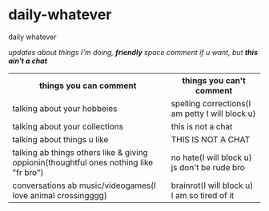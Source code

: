 # daily-whatever
daily whatever

*updates about things I'm doing, **friendly** space comment if u want, but **this ain't a chat***

<table>
  <tr>
    <th>things you can comment</th>
    <th>things you can't comment</th>
  </tr>
  <tr>
    <td>talking about your hobbeies</td>
    <td>spelling corrections(I am petty I will block u)</td>
  </tr>
  <tr>
    <td>talking about your collections</td>
    <td>this is not a chat</td>
  </tr>
  <tr>
    <td>talking about things u like</td>
    <td>THIS IS NOT A CHAT</td>
  </tr>
  <tr>
    <td>talking ab things others like & giving oppionin(thoughtful ones nothing like "fr bro")</td>
    <td>no hate(I will block u) js don't be rude bro</td>
  </tr>
  <tr>
    <td>conversations ab music/videogames(I love animal crossingggg)</td>
    <td>brainrot(I will block u) I am so tired of it</td>
  </tr>
</table>
